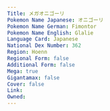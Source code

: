 ```yaml
---
﻿Title: メガオニゴーリ
Pokemon Name Japanese: オニゴーリ
Pokemon Name German: Fimontor
Pokemon Name English: Glalie
Language Card: Japanese
National Dex Number: 362
Region: Hoenn
Regional Form: false
Additional Form: false
Mega: true
Gigantamax: false
Cover: false
Link: 
Owned: 
---
```

